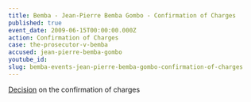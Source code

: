 ```yaml
---
title: Bemba - Jean-Pierre Bemba Gombo - Confirmation of Charges
published: true
event_date: 2009-06-15T00:00:00.000Z
action: Confirmation of Charges
case: the-prosecutor-v-bemba
accused: jean-pierre-bemba-gombo
youtube_id:
slug: bemba-events-jean-pierre-bemba-gombo-confirmation-of-charges
---
```



[Decision](http://www.icc-cpi.int/iccdocs/doc/doc699541.pdf) on the confirmation of charges